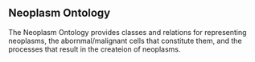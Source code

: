 ## Neoplasm Ontology
The Neoplasm Ontology provides classes and relations for representing neoplasms, the abornmal/malignant cells that constitute them, and the processes that result in the createion of neoplasms.
